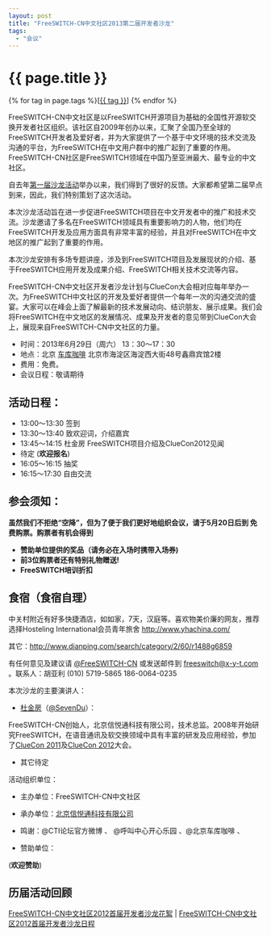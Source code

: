 ```yaml
---
layout: post
title: "FreeSWITCH-CN中文社区2013第二届开发者沙龙"
tags:
  - "会议"
---
```


# {{ page.title }}

<div class="tags">
{% for tag in page.tags %}[<a class="tag" href="/tags.html#{{ tag }}">{{ tag }}</a>] {% endfor %}
</div>


FreeSWITCH-CN中文社区是以FreeSWITCH开源项目为基础的全国性开源软交换开发者社区组织。该社区自2009年创办以来，汇聚了全国乃至全球的FreeSWITCH开发者及爱好者，并为大家提供了一个基于中文环境的技术交流及沟通的平台，为FreeSWITCH在中文用户群中的推广起到了重要的作用。FreeSWITCH-CN社区是FreeSWITCH领域在中国乃至亚洲最大、最专业的中文社区。

自去年[第一届沙龙活动](http://www.freeswitch.org.cn/2012/04/16/freeswitchcnzhong-wen-she-qu-2012shou-jie-kai-fa-zhe-sha-long.html)举办以来，我们得到了很好的反馈。大家都希望第二届早点到来，因此，我们特别策划了这次活动。

本次沙龙活动旨在进一步促进FreeSWITCH项目在中文开发者中的推广和技术交流。沙龙邀请了多名在FreeSWITCH领域具有重要影响力的人物，他们均在FreeSWITCH开发及应用方面具有非常丰富的经验，并且对FreeSWITCH在中文地区的推广起到了重要的作用。

本次沙龙安排有多场专题讲座，涉及到FreeSWITCH项目及发展现状的介绍、基于FreeSWITCH应用开发及成果介绍、FreeSWITCH相关技术交流等内容。

FreeSWITCH-CN中文社区开发者沙龙计划与ClueCon大会相对应每年举办一次。为FreeSWITCH中文社区的开发及爱好者提供一个每年一次的沟通交流的盛宴。大家可以在峰会上面了解最新的技术发展动向、结识朋友、展示成果。我们会将FreeSWITCH在中文地区的发展情况、成果及开发者的意见带到ClueCon大会上，展现来自FreeSWITCH-CN中文社区的力量。

* 时间：2013年6月29日（周六）  13：30～17：30
* 地点：北京 [车库咖啡](http://www.chekucafe.com/) 北京市海淀区海淀西大街48号鑫鼎宾馆2楼
* 费用：免费。
* 会议日程：敬请期待

## 活动日程：

* 13:00～13:30   签到
* 13:30～13:40   致欢迎词，介绍嘉宾
* 13:45～14:15   杜金房 FreeSWITCH项目介绍及ClueCon2012见闻
* 待定 (<strong>欢迎报名</strong>)
* 16:05～16:15   抽奖
* 16:15～17:30   自由交流


## 参会须知： 

<strong>
虽然我们不拒绝“空降”，但为了便于我们更好地组织会议，请于5月20日后到 <http://freeswitch-cn-2013.eventbrite.com/> 免费购票。购票者有机会得到

* 赞助单位提供的奖品（请务必在入场时携带入场券)
* 前3位购票者还有特别礼物赠送!
* FreeSWITCH培训折扣
</strong>

## 食宿（食宿自理）

中关村附近有好多快捷酒店，如如家，7天，汉庭等。喜欢物美价廉的网友，推荐选择Hosteling International会员青年旅舍 <http://www.yhachina.com/>

其它：<http://www.dianping.com/search/category/2/60/r1488g6859>


有任何意见及建议请 [@FreeSWITCH-CN](http://weibo.com/freeswitchcn) 或发送邮件到 freeswitch@x-y-t.com 。联系人：胡亚利 (010) 5719-5865 186-0064-0235

本次沙龙的主要演讲人：

* [杜金房](http://about.me/dujinfang)（[@SevenDu](http://weibo.com/dujinfang)）：

FreeSWITCH-CN创始人，北京信悦通科技有限公司，技术总监。2008年开始研究FreeSWITCH，在语音通讯及软交换领域中具有丰富的研发及应用经验，参加了[ClueCon 2011](http://www.cluecon.com/2011/)及[ClueCon 2012](http://www.cluecon.com/2011/)大会。

* 其它待定

活动组织单位：

* 主办单位：FreeSWITCH-CN中文社区

* 承办单位：[北京信悦通科技有限公司](http://x-y-t.com)

* 鸣谢：@CTI论坛官方微博 、 @呼叫中心开心乐园 、@北京车库咖啡 、

* 赞助单位：

(<strong>欢迎赞助</strong>)

## 历届活动回顾

[FreeSWITCH-CN中文社区2012首届开发者沙龙花絮](http://www.freeswitch.org.cn/2012/06/18/freeswitchcnzhong-wen-she-qu-2012shou-jie-kai-fa-zhe-sha-long-hua-xu.html)
|
[FreeSWITCH-CN中文社区2012首届开发者沙龙日程](http://www.freeswitch.org.cn/2012/04/16/freeswitchcnzhong-wen-she-qu-2012shou-jie-kai-fa-zhe-sha-long.html)
